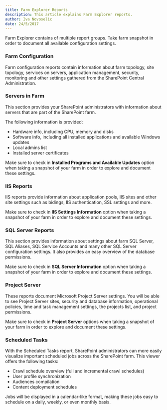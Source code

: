 ```yaml
---
title: Farm Explorer Reports
description: This article explains Farm Explorer reports.
author: Iva Novoselic
date: 24/5/2017
---
```

Farm Explorer contains of multiple report groups. Take farm snapshot in order to document all available configuration settings.

### Farm Configuration
Farm configuration reports contain information about farm topology, site topology, services on servers, application management, security, monitoring and other settings gathered from the SharePoint Central Administration.

### Servers in Farm
This section provides your SharePoint administrators with information about servers that are part of the SharePoint farm. 

The following information is provided:
  * Hardware info, including CPU, memory and disks
  * Software info, including all installed applications and available Windows updates
  * Local admins list
* Installed server certificates  

Make sure to check in __Installed Programs and Available Updates__ option when taking a snapshot of your farm in order to explore and document these settings.

### IIS Reports
IIS reports provide information about application pools, IIS sites and other site settings such as bidings, IIS authentication, SSL settings and more.  

Make sure to check in __IIS Settings Information__ option when taking a snapshot of your farm in order to explore and document these settings.

### SQL Server Reports
This section provides information about settings about farm SQL Server, SQL Aliases, SQL Service Accounts and many other SQL Server configuration settings. It also provides an easy overview of the database permissions.

Make sure to check in __SQL Server Information__ option when taking a snapshot of your farm in order to explore and document these settings.

### Project Server
These reports document Microsoft Project Server settings. You will be able to see Project Server sites, security and database information, operational policies, time and task management settings, the projects list, and project permissions. 

Make sure to check in __Project Server__ options when taking a snapshot of your farm in order to explore and document these settings.

### Scheduled Tasks
With the Scheduled Tasks report, SharePoint administrators can more easily visualize important scheduled jobs across the SharePoint farm. This viewer offers the following tasks:

* Crawl schedule overview (full and incremental crawl schedules)
* User profile synchronization
* Audiences compilation
* Content deployment schedules

Jobs will be displayed in a calendar-like format, making these jobs easy to schedule on a daily, weekly, or even monthly basis.